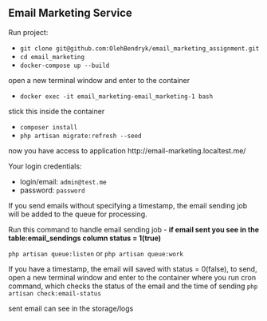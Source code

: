 
## Email Marketing Service

Run project:
- `git clone git@github.com:OlehBendryk/email_marketing_assignment.git`
- `cd email_marketing`
- `docker-compose up --build`
  
<p>open a new terminal window and enter to the container </p>

- `docker exec -it email_marketing-email_marketing-1 bash  `

stick this inside the container
- `composer install`
- `php artisan migrate:refresh --seed`
<p>now you have access to application http://email-marketing.localtest.me/ </p> 
Your login credentials:

- login/email: `admin@test.me`
- password: `password`

If you send emails without specifying a timestamp, the email sending job will be added to the queue for processing.

Run this command to handle email sending job - **if email sent you see in the table:email_sendings column status = 1(true)**

`php artisan queue:listen` or `php artisan queue:work`

If you have a timestamp, the email will saved with status = 0(false),
to send, open a new terminal window and enter to the container 
where you run cron command, which checks the status of the email and the time of sending
`php artisan check:email-status`

sent email can see in the storage/logs
